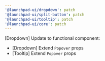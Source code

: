 ```yaml
---
'@launchpad-ui/dropdown': patch
'@launchpad-ui/split-button': patch
'@launchpad-ui/tooltip': patch
'@launchpad-ui/core': patch
---
```


[Dropdown] Update to functional component:

- [Dropdown] Extend `Popover` props
- [Tooltip] Extend `Popover` props
